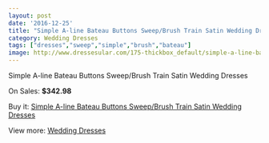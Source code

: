 ```yaml
---
layout: post
date: '2016-12-25'
title: "Simple A-line Bateau Buttons Sweep/Brush Train Satin Wedding Dresses"
category: Wedding Dresses
tags: ["dresses","sweep","simple","brush","bateau"]
image: http://www.dressesular.com/175-thickbox_default/simple-a-line-bateau-buttons-sweep-brush-train-satin-wedding-dresses.jpg
---
```

Simple A-line Bateau Buttons Sweep/Brush Train Satin Wedding Dresses

On Sales: **$342.98**
<a href="https://www.dressesular.com/wedding-dresses/45-simple-a-line-bateau-buttons-sweep-brush-train-satin-wedding-dresses.html"><amp-img layout="responsive" width="600" height="600" src="//www.dressesular.com/175-thickbox_default/simple-a-line-bateau-buttons-sweep-brush-train-satin-wedding-dresses.jpg" alt="Simple A-line Bateau Buttons Sweep/Brush Train Satin Wedding Dresses 0" /></a>
<a href="https://www.dressesular.com/wedding-dresses/45-simple-a-line-bateau-buttons-sweep-brush-train-satin-wedding-dresses.html"><amp-img layout="responsive" width="600" height="600" src="//www.dressesular.com/178-thickbox_default/simple-a-line-bateau-buttons-sweep-brush-train-satin-wedding-dresses.jpg" alt="Simple A-line Bateau Buttons Sweep/Brush Train Satin Wedding Dresses 1" /></a>
<a href="https://www.dressesular.com/wedding-dresses/45-simple-a-line-bateau-buttons-sweep-brush-train-satin-wedding-dresses.html"><amp-img layout="responsive" width="600" height="600" src="//www.dressesular.com/177-thickbox_default/simple-a-line-bateau-buttons-sweep-brush-train-satin-wedding-dresses.jpg" alt="Simple A-line Bateau Buttons Sweep/Brush Train Satin Wedding Dresses 2" /></a>
<a href="https://www.dressesular.com/wedding-dresses/45-simple-a-line-bateau-buttons-sweep-brush-train-satin-wedding-dresses.html"><amp-img layout="responsive" width="600" height="600" src="//www.dressesular.com/176-thickbox_default/simple-a-line-bateau-buttons-sweep-brush-train-satin-wedding-dresses.jpg" alt="Simple A-line Bateau Buttons Sweep/Brush Train Satin Wedding Dresses 3" /></a>

Buy it: [Simple A-line Bateau Buttons Sweep/Brush Train Satin Wedding Dresses](https://www.dressesular.com/wedding-dresses/45-simple-a-line-bateau-buttons-sweep-brush-train-satin-wedding-dresses.html "Simple A-line Bateau Buttons Sweep/Brush Train Satin Wedding Dresses")

View more: [Wedding Dresses](https://www.dressesular.com/3-wedding-dresses "Wedding Dresses")
